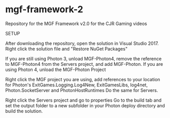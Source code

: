 # mgf-framework-2
Repository for the MGF Framework v2.0 for the CJR Gaming videos

SETUP

After downloading the repository, open the solution in Visual Studio 2017.
Right click the solution file and "Restore NuGet Packages"

If you are still using Photon 3, unload MGF-Photon4, remove the reference to MGF-Photon4 from the Servers project, and add MGF-Photon.
If you are using Photon 4, unload the MGF-Photon Project

Right click the MGF project you are using, add references to your location for Photon's ExitGames.Logging.Log4New, ExitGamesLibs, log4net, Photon.SocketServer and PhotonHostRuntimes
Do the same for Servers.

Right click the Servers project and go to properties
Go to the build tab and set the output folder to a new subfolder in your Photon deploy directory and build the solution.
